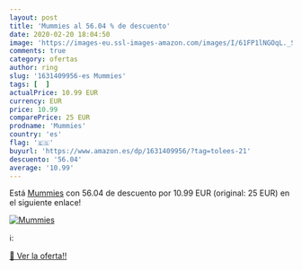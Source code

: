 ```yaml
---
layout: post
title: 'Mummies al 56.04 % de descuento'
date: 2020-02-20 18:04:50
image: 'https://images-eu.ssl-images-amazon.com/images/I/61FP1lNGOqL._SL200_.jpg'
comments: true
category: ofertas
author: ring
slug: '1631409956-es Mummies'
tags: [  ]
actualPrice: 10.99 EUR
currency: EUR
price: 10.99
comparePrice: 25 EUR
prodname: 'Mummies'
country: 'es'
flag: '🇪🇸'
buyurl: 'https://www.amazon.es/dp/1631409956/?tag=tolees-21'
descuento: '56.04'
average: '10.99'
---
```


Está [Mummies](https://www.amazon.es/dp/1631409956/?tag=tolees-21) con 56.04 de descuento por 10.99 EUR (original: 25 EUR) en el siguiente enlace!

[![Mummies](https://images-eu.ssl-images-amazon.com/images/I/61FP1lNGOqL._SL200_.jpg)](https://www.amazon.es/dp/1631409956/?tag=tolees-21)

ℹ️:


[🛒 Ver la oferta!!](https://www.amazon.es/dp/1631409956/?tag=tolees-21)

